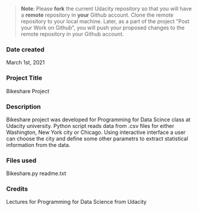 >**Note**: Please **fork** the current Udacity repository so that you will have a **remote** repository in **your** Github account. Clone the remote repository to your local machine. Later, as a part of the project "Post your Work on Github", you will push your proposed changes to the remote repository in your Github account.

### Date created
March 1st, 2021

### Project Title
Bikeshare Project

### Description
Bikeshare project was developed for Programming for Data Scince class at Udacity university. Python script reads data from .csv files for either Washington, New York city or Chicago. Using interactive interface a user can choose the city and define some other parametrs to extract statistical information from the data.


### Files used
Bikeshare.py
readme.txt

### Credits
Lectures for Programming for Data Science from Udacity 


